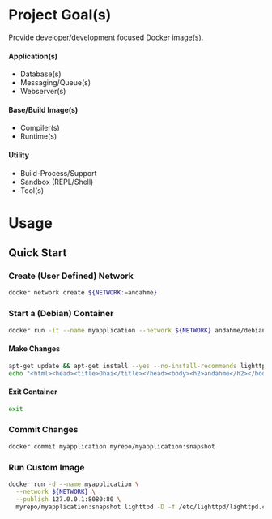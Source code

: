 # Project Goal(s)
Provide developer/development focused Docker image(s).

#### Application(s)
* Database(s)
* Messaging/Queue(s)
* Webserver(s)

#### Base/Build Image(s)
* Compiler(s)
* Runtime(s)

#### Utility
* Build-Process/Support
* Sandbox (REPL/Shell)
* Tool(s)


# Usage

## Quick Start

### Create (User Defined) Network
```bash
docker network create ${NETWORK:=andahme}
```

### Start a (Debian) Container
```bash
docker run -it --name myapplication --network ${NETWORK} andahme/debian
```

#### Make Changes
```bash
apt-get update && apt-get install --yes --no-install-recommends lighttpd
echo "<html><head><title>Ohai</title></head><body><h2>andahme</h2></body></html>" > /usr/share/lighttpd/index.html
```

#### Exit Container
```bash
exit
```

### Commit Changes
```bash
docker commit myapplication myrepo/myapplication:snapshot
```

### Run Custom Image
```bash
docker run -d --name myapplication \
  --network ${NETWORK} \
  --publish 127.0.0.1:8080:80 \
  myrepo/myapplication:snapshot lighttpd -D -f /etc/lighttpd/lighttpd.conf
```
